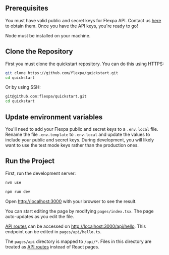 ## Prerequisites

You must have valid public and secret keys for Flexpa API. Contact us [here](https://automatemedical.typeform.com/to/mtwkkY2r?typeform-source=quickstart) to obtain them.
Once you have the API keys, you're ready to go!

Node must be installed on your machine.

## Clone the Repository

First you must clone the quickstart repository. You can do this using HTTPS:

```bash
git clone https://github.com/flexpa/quickstart.git
cd quickstart
```

Or by using SSH:

```bash
git@github.com:flexpa/quickstart.git
cd quickstart
```

## Update environment variables

You'll need to add your Flexpa public and secret keys to a `.env.local` file.
Rename the file `.env.template` to `.env.local` and update the values to include your public and secret keys.
During development, you will likely want to use the test mode keys rather than the production ones.

## Run the Project

First, run the development server:

```bash
nvm use

npm run dev
```

Open [http://localhost:3000](http://localhost:3000) with your browser to see the result.

You can start editing the page by modifying `pages/index.tsx`. The page auto-updates as you edit the file.

[API routes](https://nextjs.org/docs/api-routes/introduction) can be accessed on [http://localhost:3000/api/hello](http://localhost:3000/api/hello). This endpoint can be edited in `pages/api/hello.ts`.

The `pages/api` directory is mapped to `/api/*`. Files in this directory are treated as [API routes](https://nextjs.org/docs/api-routes/introduction) instead of React pages.
